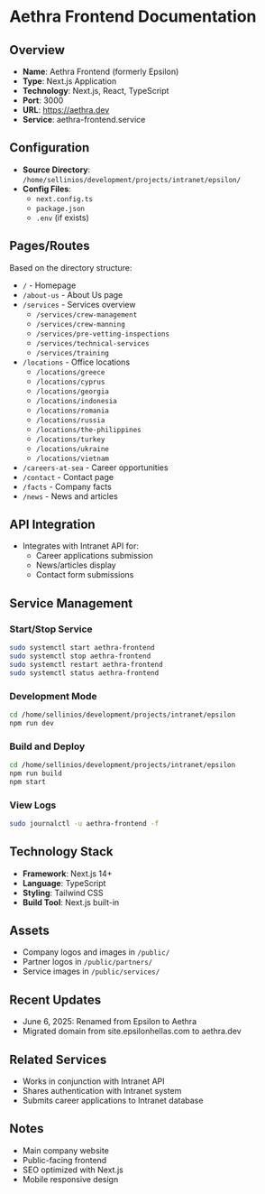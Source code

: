 # Aethra Frontend Documentation

## Overview
- **Name**: Aethra Frontend (formerly Epsilon)
- **Type**: Next.js Application
- **Technology**: Next.js, React, TypeScript
- **Port**: 3000
- **URL**: https://aethra.dev
- **Service**: aethra-frontend.service

## Configuration
- **Source Directory**: `/home/sellinios/development/projects/intranet/epsilon/`
- **Config Files**: 
  - `next.config.ts`
  - `package.json`
  - `.env` (if exists)

## Pages/Routes
Based on the directory structure:
- `/` - Homepage
- `/about-us` - About Us page
- `/services` - Services overview
  - `/services/crew-management`
  - `/services/crew-manning`
  - `/services/pre-vetting-inspections`
  - `/services/technical-services`
  - `/services/training`
- `/locations` - Office locations
  - `/locations/greece`
  - `/locations/cyprus`
  - `/locations/georgia`
  - `/locations/indonesia`
  - `/locations/romania`
  - `/locations/russia`
  - `/locations/the-philippines`
  - `/locations/turkey`
  - `/locations/ukraine`
  - `/locations/vietnam`
- `/careers-at-sea` - Career opportunities
- `/contact` - Contact page
- `/facts` - Company facts
- `/news` - News and articles

## API Integration
- Integrates with Intranet API for:
  - Career applications submission
  - News/articles display
  - Contact form submissions

## Service Management

### Start/Stop Service
```bash
sudo systemctl start aethra-frontend
sudo systemctl stop aethra-frontend
sudo systemctl restart aethra-frontend
sudo systemctl status aethra-frontend
```

### Development Mode
```bash
cd /home/sellinios/development/projects/intranet/epsilon
npm run dev
```

### Build and Deploy
```bash
cd /home/sellinios/development/projects/intranet/epsilon
npm run build
npm start
```

### View Logs
```bash
sudo journalctl -u aethra-frontend -f
```

## Technology Stack
- **Framework**: Next.js 14+
- **Language**: TypeScript
- **Styling**: Tailwind CSS
- **Build Tool**: Next.js built-in

## Assets
- Company logos and images in `/public/`
- Partner logos in `/public/partners/`
- Service images in `/public/services/`

## Recent Updates
- June 6, 2025: Renamed from Epsilon to Aethra
- Migrated domain from site.epsilonhellas.com to aethra.dev

## Related Services
- Works in conjunction with Intranet API
- Shares authentication with Intranet system
- Submits career applications to Intranet database

## Notes
- Main company website
- Public-facing frontend
- SEO optimized with Next.js
- Mobile responsive design